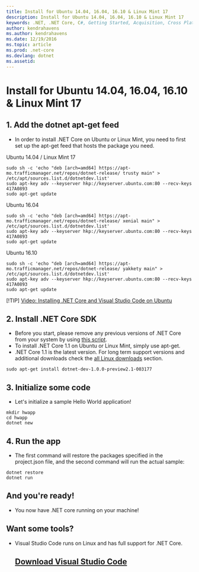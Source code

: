 ```yaml
---
title: Install for Ubuntu 14.04, 16.04, 16.10 & Linux Mint 17
description: Install for Ubuntu 14.04, 16.04, 16.10 & Linux Mint 17
keywords: .NET, .NET Core, C#, Getting Started, Acquisition, Cross Platform, Linux, Ubuntu 14.04, Ubuntu 16.04, Ubuntu 16.10, Linux Mint 17
author: kendrahavens
ms.author: kendrahavens
ms.date: 12/19/2016
ms.topic: article
ms.prod: .net-core
ms.devlang: dotnet
ms.assetid: 
---
```

# Install for Ubuntu 14.04, 16.04, 16.10 & Linux Mint 17
## 1. Add the dotnet apt-get feed
- In order to install .NET Core on Ubuntu or Linux Mint, you need to first set up the apt-get feed that hosts the package you need.

Ubuntu 14.04 / Linux Mint 17
```
sudo sh -c 'echo "deb [arch=amd64] https://apt-mo.trafficmanager.net/repos/dotnet-release/ trusty main" > /etc/apt/sources.list.d/dotnetdev.list'
sudo apt-key adv --keyserver hkp://keyserver.ubuntu.com:80 --recv-keys 417A0893
sudo apt-get update
```
Ubuntu 16.04
```
sudo sh -c 'echo "deb [arch=amd64] https://apt-mo.trafficmanager.net/repos/dotnet-release/ xenial main" > /etc/apt/sources.list.d/dotnetdev.list'
sudo apt-key adv --keyserver hkp://keyserver.ubuntu.com:80 --recv-keys 417A0893
sudo apt-get update
```
Ubuntu 16.10
```
sudo sh -c 'echo "deb [arch=amd64] https://apt-mo.trafficmanager.net/repos/dotnet-release/ yakkety main" > /etc/apt/sources.list.d/dotnetdev.list'
sudo apt-key adv --keyserver hkp://keyserver.ubuntu.com:80 --recv-keys 417A0893
sudo apt-get update
```
[!TIP] [Video: Installing .NET Core and Visual Studio Code on Ubuntu](https://sec.ch9.ms/ch9/d1a6/8d5a574e-c8b1-47ef-96b1-aab0b8bbd1a6/VSCodeLinuxTutorial_high.mp4)

## 2. Install .NET Core SDK
- Before you start, please remove any previous versions of .NET Core from your system by using [this script](https://github.com/dotnet/cli/blob/rel/1.0.0/scripts/obtain/uninstall/dotnet-uninstall-debian-packages.sh).
- To install .NET Core 1.1 on Ubuntu or Linux Mint, simply use apt-get.
- .NET Core 1.1 is the latest version. For long term support versions and additional downloads check the [all Linux downloads](https://www.microsoft.com/net/download/linux) section.
```
sudo apt-get install dotnet-dev-1.0.0-preview2.1-003177
```
## 3. Initialize some code
- Let's initialize a sample Hello World application!
```
mkdir hwapp
cd hwapp
dotnet new
```
## 4. Run the app
- The first command will restore the packages specified in the project.json file, and the second command will run the actual sample:
```
dotnet restore
dotnet run
```
## And you're ready!
- You now have .NET core running on your machine!

## Want some tools?
- Visual Studio Code runs on Linux and has full support for .NET Core.
  ## [Download Visual Studio Code](https://code.visualstudio.com/)
